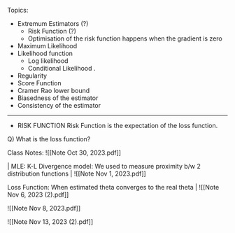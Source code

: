 Topics: 
* Extremum Estimators (?)
	* Risk Function (?) 
	* Optimisation of the risk function happens when the gradient is zero 
* Maximum Likelihood 
* Likelihood function
	* Log likelihood 
	* Conditional Likelihood .
* Regularity 
* Score Function 
* Cramer Rao lower bound 
* Biasedness of the estimator 
* Consistency of the estimator 

---

* RISK FUNCTION 
Risk Function is the expectation of the loss function. 

Q) What is the loss function? 



Class Notes: 
 ![[Note Oct 30, 2023.pdf]]


| MLE: K-L Divergence model: We used to measure proximity b/w 2 distribution functions | ![[Note Nov 1, 2023.pdf]]

Loss Function: When estimated theta converges to the real theta | ![[Note Nov 6, 2023 (2).pdf]]







![[Note Nov 8, 2023.pdf]]


![[Note Nov 13, 2023 (2).pdf]]